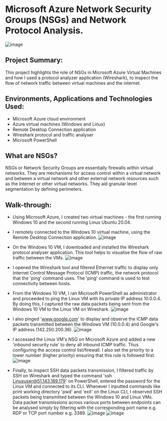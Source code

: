 <h1>Microsoft Azure Network Security Groups (NSGs) and Network Protocol Analysis.</h1>

![image](https://github.com/patrickoigwilo/AzureNSGs-NetworkProtocols/assets/162601853/96f1d514-19b0-4b34-97f1-0627885fb888)

<h2>Project Summary:</h2>
This project highlights the role of NSGs in Microsoft Azure Virtual Machines and how I used a protocol analyzer application (Wireshark), to inspect the flow of network traffic between virtual machines and the internet. 

<h2>Environments, Applications and Technologies Used:</h2>

- Microsoft Azure cloud environment
- Azure virtual machines (Windows and Linux)
- Remote Desktop Connection application
- Wireshark protocol and traffic analyser
- Microsoft PowerShell

<h2>What are NSGs?</h2>
NSGs or Network Security Groups are essentially firewalls within virtual networks. They are mechanisms for access control within a virtual network and between a virtual network and other external network resources such as the Internet or other virtual networks. They aid granular level segmentation by defining perimeters.

<h2>Walk-through:</h2>

- Using Microsoft Azure, I created two virtual machines - the first running Windows 10 and the second running Linux Ubuntu 20.04.
- I remotely connected to the Windows 10 virtual machine, using the Remote Desktop Connection application.
  ![image](https://github.com/patrickoigwilo/AzureNSGs-NetworkProtocols/assets/162601853/32677767-c9d2-48d7-8031-90b9bfb0f017)

- On the Windows 10 VM, I downloaded and installed the Wireshark protocol analyser application. This tool helps to visualise the flow of raw traffic between the VMs.
  ![image](https://github.com/patrickoigwilo/AzureNSGs-NetworkProtocols/assets/162601853/d31bb4e5-dd14-4141-910c-ac36a2c2d123)

- I opened the Wireshark tool and filtered Ethernet traffic to display only Internet Control Message Protocol (ICMP) traffic, the network protocol that the 'ping' command uses. The 'ping' command is used to test connectivity between hosts.
- From the Windows 10 VM, I ran Microsoft PowerShell as administrator and proceeded to ping the Linux VM with its private IP address 10.0.0.4. By doing this, I captured the raw data packets being sent from the Windows 10 VM to the Linux VM on Wireshark.
  ![image](https://github.com/patrickoigwilo/AzureNSGs-NetworkProtocols/assets/162601853/8cef79fc-44f3-40c4-a2ce-68fccf6e8b06)
  
- I also pinged 'www.google.com' to display and observe the ICMP data packets transmitted between the Windows VM (10.0.0.4) and Google's IP address (142.250.200.36).
  ![image](https://github.com/patrickoigwilo/AzureNSGs-NetworkProtocols/assets/162601853/a7179c2e-0893-4ccd-bdef-ce075c512003)

- I accessed the Linux VM's NSG on Microsoft Azure and added a new 'inbound security rule' to deny all inbound ICMP traffic. Thus configuring the access control list/firewall. I also set the priority to a lower number (higher priority) ensuring that this rule is followed first.
  ![image](https://github.com/patrickoigwilo/AzureNSGs-NetworkProtocols/assets/162601853/3ceaa35e-664e-4154-8ad9-39d4f299f625)

- Finally, to inspect SSH data packets transmission, I filtered traffic by SSH on Wireshark and typed the command 'ssh Linuxuser@51.143.189.179' on PowerShell, entered the password for the Linux VM and connected to its CLI. Whenever I inputted commands like print working directory 'pwd' and 'exit' on the Linux CLI, I observed SSH packets being transmitted between the Windows 10 and Linux VMs. Data packet transmissions across various ports between endpoints can be analysed simply by filtering with the corresponding port name e.g. RDP or TCP port number e.g. 3389.
  ![image](https://github.com/patrickoigwilo/AzureNSGs-NetworkProtocols/assets/162601853/bba75542-7aa0-4b5a-bdf4-de2e03143650)
  ![image](https://github.com/patrickoigwilo/AzureNSGs-NetworkProtocols/assets/162601853/0b8326d6-d418-4a8b-b814-29f185ab5942)
